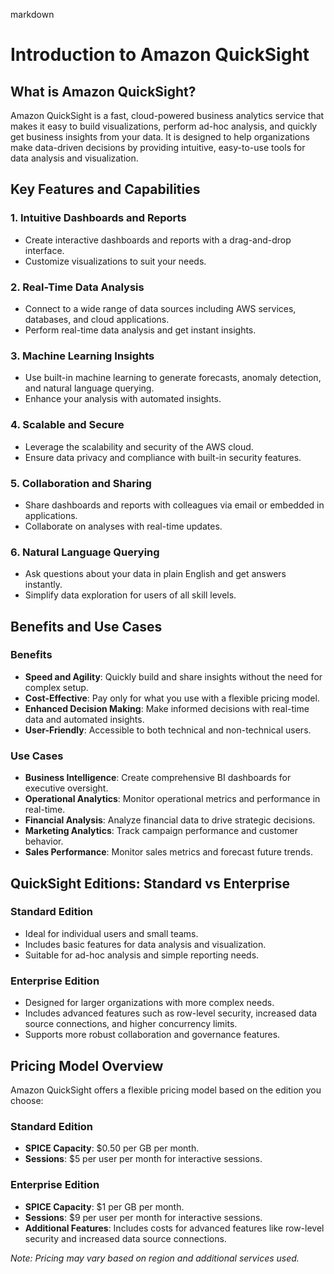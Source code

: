 markdown
# Introduction to Amazon QuickSight

## What is Amazon QuickSight?

Amazon QuickSight is a fast, cloud-powered business analytics service that makes it easy to build visualizations, perform ad-hoc analysis, and quickly get business insights from your data. It is designed to help organizations make data-driven decisions by providing intuitive, easy-to-use tools for data analysis and visualization.

## Key Features and Capabilities

### 1. **Intuitive Dashboards and Reports**
   - Create interactive dashboards and reports with a drag-and-drop interface.
   - Customize visualizations to suit your needs.

### 2. **Real-Time Data Analysis**
   - Connect to a wide range of data sources including AWS services, databases, and cloud applications.
   - Perform real-time data analysis and get instant insights.

### 3. **Machine Learning Insights**
   - Use built-in machine learning to generate forecasts, anomaly detection, and natural language querying.
   - Enhance your analysis with automated insights.

### 4. **Scalable and Secure**
   - Leverage the scalability and security of the AWS cloud.
   - Ensure data privacy and compliance with built-in security features.

### 5. **Collaboration and Sharing**
   - Share dashboards and reports with colleagues via email or embedded in applications.
   - Collaborate on analyses with real-time updates.

### 6. **Natural Language Querying**
   - Ask questions about your data in plain English and get answers instantly.
   - Simplify data exploration for users of all skill levels.

## Benefits and Use Cases

### Benefits
- **Speed and Agility**: Quickly build and share insights without the need for complex setup.
- **Cost-Effective**: Pay only for what you use with a flexible pricing model.
- **Enhanced Decision Making**: Make informed decisions with real-time data and automated insights.
- **User-Friendly**: Accessible to both technical and non-technical users.

### Use Cases
- **Business Intelligence**: Create comprehensive BI dashboards for executive oversight.
- **Operational Analytics**: Monitor operational metrics and performance in real-time.
- **Financial Analysis**: Analyze financial data to drive strategic decisions.
- **Marketing Analytics**: Track campaign performance and customer behavior.
- **Sales Performance**: Monitor sales metrics and forecast future trends.

## QuickSight Editions: Standard vs Enterprise

### Standard Edition
- Ideal for individual users and small teams.
- Includes basic features for data analysis and visualization.
- Suitable for ad-hoc analysis and simple reporting needs.

### Enterprise Edition
- Designed for larger organizations with more complex needs.
- Includes advanced features such as row-level security, increased data source connections, and higher concurrency limits.
- Supports more robust collaboration and governance features.

## Pricing Model Overview

Amazon QuickSight offers a flexible pricing model based on the edition you choose:

### Standard Edition
- **SPICE Capacity**: $0.50 per GB per month.
- **Sessions**: $5 per user per month for interactive sessions.

### Enterprise Edition
- **SPICE Capacity**: $1 per GB per month.
- **Sessions**: $9 per user per month for interactive sessions.
- **Additional Features**: Includes costs for advanced features like row-level security and increased data source connections.

*Note: Pricing may vary based on region and additional services used.*
